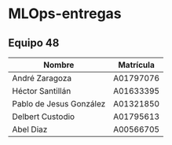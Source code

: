 # MLOps-entregas

## Equipo 48

| Nombre | Matrícula |
| ------ | --------- |
| André Zaragoza  | A01797076 |
| Héctor Santillán | A01633395 |
| Pablo de Jesus González | A01321850 |
| Delbert Custodio | A01795613 |
| Abel Diaz | A00566705 |
